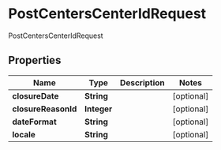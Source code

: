 

# PostCentersCenterIdRequest

PostCentersCenterIdRequest

## Properties

| Name | Type | Description | Notes |
|------------ | ------------- | ------------- | -------------|
|**closureDate** | **String** |  |  [optional] |
|**closureReasonId** | **Integer** |  |  [optional] |
|**dateFormat** | **String** |  |  [optional] |
|**locale** | **String** |  |  [optional] |



